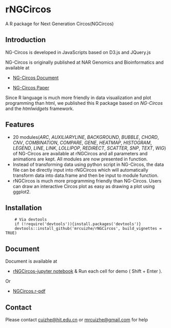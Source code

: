 # rNGCircos

A R package for Next Generation Circos(NGCircos)

## Introduction

NG-Circos is developed in JavaScripts based on D3.js and JQuery.js

NG-Circos is originally published at NAR Genomics and Bioinformatics and available at 

- [NG-Circos Document](https://wlcb.oit.uci.edu/NG-Circos)

- [NG-Circos Paper](https://academic.oup.com/nargab/article/2/3/lqaa069/5901067)

Since R language is much more friendly in data visualization and plot programming than html, we published this R package based on *NG-Circos* and the *htmlwidgets* framework.

## Features

* 20 modules(*ARC*, *AUXILIARYLINE*, *BACKGROUND*, *BUBBLE*, *CHORD*, *CNV*, *COMBINATION*, *COMPARE*, *GENE*, *HEATMAP*, *HISTOGRAM*, *LEGEND*, *LINE*, *LINK*, *LOLLIPOP*, *REDIRECT*, *SCATTER*, *SNP*, *TEXT*, *WIG*) of NG-Circos are available at rNGCircos and all parameters and animations are kept. All modules are now presented in function.
* Instead of transforming data using python script in NG-Circos, the data file can be directly input into rNGCircos which will automatically transform data into data.frame and then be input to module function.
* rNGCircos is much more programming friendly than NG-Circos. Users can draw an interactive Circos plot as easy as drawing a plot using ggplot2.


## Installation

        # Via devtools
        if (!require('devtools')){install.packages('devtools')}
        devtools::install_github('mrcuizhe/rNGCircos', build_vignettes = TRUE)
        
## Document

Document is available at 

- [rNGCircos-jupyter notebook](https://mybinder.org/v2/gh/mrcuizhe/rNGCircos/master?filepath=doc%2FrNGCircos_document.ipynb) & Run each cell for demo ( Shift + Enter ).

Or 

- [NGCircos.r-pdf](https://github.com/mrcuizhe/rNGCircos/blob/master/rNGCircos_1.0.0.pdf)

        
## Contact

Please contact cuizhe@hit.edu.cn or mrcuizhe@gmail.com for help
